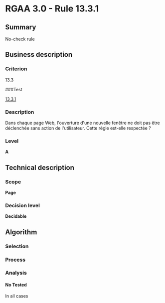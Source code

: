 # RGAA 3.0 -  Rule 13.3.1

## Summary

No-check rule

## Business description

### Criterion

[13.3](http://references.modernisation.gouv.fr/referentiel-technique-0#crit-13-3)

###Test

[13.3.1](http://disic.github.io/rgaa_referentiel_en/RGAA3.0_Criteria_English_version_v1.html#test-13-3-1)

### Description

Dans chaque page Web, l'ouverture d'une nouvelle fen&ecirc;tre ne doit pas &ecirc;tre d&eacute;clench&eacute;e sans action de l'utilisateur. Cette r&egrave;gle est-elle respect&eacute;e ?

### Level

**A**

## Technical description

### Scope

**Page**

### Decision level

**Decidable**

## Algorithm

### Selection

### Process

### Analysis

#### No Tested 

In all cases






